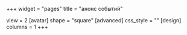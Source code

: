 +++
widget = "pages"
title = "анонс событий"

view = 2
[avatar]
  shape = "square"
[advanced]
css_style = ""
[design]
  columns = 1
+++